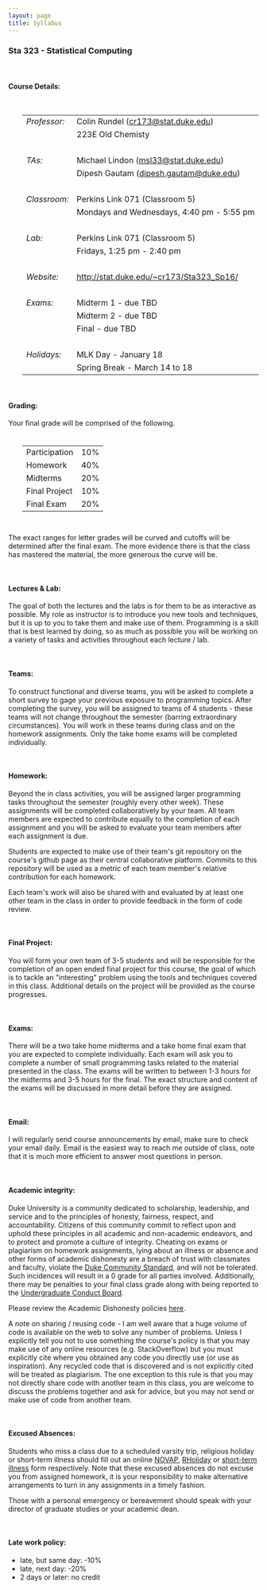 ```yaml
---
layout: page
title: Syllabus
---
```


### Sta 323 - Statistical Computing

<br/>

#### Course Details:

<div style="padding-left:2em;padding-top:1em;">
<table style="width:500px;">
<tr> <td style="font-style: italic;"> Professor: </td> <td> Colin Rundel (<a href="mailto:cr173@stat.duke.edu">cr173@stat.duke.edu</a>) </td> </tr>
<tr> <td style="font-style: italic;">            </td> <td> 223E Old Chemisty                         </td> </tr>
<tr> <td style="font-style: italic;">            </td> <td> <br/>                                     </td> </tr>
<tr> <td style="font-style: italic;"> TAs:       </td> <td> Michael Lindon (<a href="mailto:msl33@stat.duke.edu">msl33@stat.duke.edu</a>) </td> </tr>
<tr> <td style="font-style: italic;">            </td> <td> Dipesh Gautam (<a href="mailto:dipesh.gautam@duke.edu">dipesh.gautam@duke.edu</a>) </td> </tr>
<tr> <td style="font-style: italic;">            </td> <td> <br/>                                     </td> </tr>
<tr> <td style="font-style: italic;"> Classroom: </td> <td> Perkins Link 071 (Classroom 5)            </td> </tr>
<tr> <td style="font-style: italic;">            </td> <td> Mondays and Wednesdays, 4:40 pm - 5:55 pm </td> </tr>
<tr> <td style="font-style: italic;">            </td> <td> <br/>                                     </td> </tr>
<tr> <td style="font-style: italic;"> Lab:       </td> <td> Perkins Link 071 (Classroom 5)            </td> </tr>
<tr> <td style="font-style: italic;">            </td> <td> Fridays, 1:25 pm - 2:40 pm                </td> </tr>
<tr> <td style="font-style: italic;">            </td> <td> <br/>                                    </td> </tr>
<tr> <td style="font-style: italic;"> Website:   </td> <td> <a href="http://stat.duke.edu/~cr173/Sta323_Sp16/">http://stat.duke.edu/~cr173/Sta323_Sp16/</a>  </td> </tr>
<tr> <td style="font-style: italic;">            </td> <td> <br/>                                     </td> </tr>
<tr> <td style="font-style: italic;"> Exams:     </td> <td> Midterm 1 - due TBD                       </td> </tr>
<tr> <td style="font-style: italic;">            </td> <td> Midterm 2 - due TBD                       </td> </tr>
<tr> <td style="font-style: italic;">            </td> <td> Final - due TBD                           </td> </tr>
<tr> <td style="font-style: italic;">            </td> <td> <br/>                                     </td> </tr>
<tr> <td style="font-style: italic;"> Holidays:  </td> <td> MLK Day - January 18                      </td> </tr>
<tr> <td style="font-style: italic;">            </td> <td> Spring Break - March 14 to 18             </td> </tr>
</table>
</div>

<br/>

#### Grading:

Your final grade will be comprised of the following. 

<div style="padding-left:2em;padding-top:0.5em;padding-bottom:1em;">
<table style="width:300px;">
<tr> <td>Participation  </td> <td> 10% </td> </tr>
<tr> <td>Homework       </td> <td> 40% </td> </tr>
<tr> <td>Midterms       </td> <td> 20% </td> </tr>
<tr> <td>Final Project  </td> <td> 10% </td> </tr>
<tr> <td>Final Exam     </td> <td> 20% </td> </tr>
</table>
</div>

The exact ranges for letter grades will be curved and cutoffs will be determined after the final exam. The more evidence there is that the class has mastered the material, the more generous the curve will be. 

<br/>

#### Lectures & Lab:

The goal of both the lectures and the labs is for them to be as interactive as possible. My role as instructor is to introduce you new tools and techniques, but it is up to you to take them and make use of them. Programming is a skill that is best learned by doing, so as much as possible you will be working on a variety of tasks and activities throughout each lecture / lab.

<br/>

#### Teams:

To construct functional and diverse teams, you will be asked to complete a short survey to gage your previous exposure to programming topics. After completing the survey, you will be assigned to teams of 4 students - these teams will not change throughout the semester (barring extraordinary circumstances). You will work in these teams during class and on the homework assignments. Only the take home exams will be completed individually.

<br/>

#### Homework:

Beyond the in class activities, you will be assigned larger programming tasks throughout the semester (roughly every other week). These assignments will be completed collaboratively by your team. All team members are expected to contribute equally to the completion of each assignment and you will be asked to evaluate your team members after each assignment is due.

Students are expected to make use of their team's git repository on the course's github page as their central collaborative platform. Commits to this repository will be used as a metric of each team member's relative contribution for each homework.

Each team's work will also be shared with and evaluated by at least one other team in the class in order to provide feedback in the form of code review. 

<br/>

#### Final Project:

You will form your own team of 3-5 students and will be responsible for the completion of an open ended final project for this course, the goal of which is to tackle an "interesting" problem using the tools and techniques covered in this class. Additional details on the project will be provided as the course progresses.

<br/>

#### Exams:

There will be a two take home midterms and a take home final exam that you are expected to complete individually. Each exam will ask you to complete a number of small programming tasks related to the material presented in the class. The exams will be written to between 1-3 hours for the midterms and 3-5 hours for the final. The exact structure and content of the exams will be discussed in more detail before they are assigned.

<br/>

#### Email:

I will regularly send course announcements by email, make sure to check your email daily. Email is the easiest way to reach me outside of class, note that it is much more efficient to answer most questions in person.

<br/>

#### Academic integrity:

Duke University is a community dedicated to scholarship, leadership, and service and to the principles of honesty, fairness, respect, and accountability. Citizens of this community commit to reflect upon and uphold these principles in all academic and non-academic endeavors, and to protect and promote a culture of integrity. Cheating on exams or plagiarism on homework assignments, lying about an illness or absence and other forms of academic dishonesty are a breach of trust with classmates and faculty, violate the <a href="http://www.studentaffairs.duke.edu/conduct/resources/dcs">Duke Community Standard</a>, and will not be tolerated. Such incidences will result in a 0 grade for all parties involved.  Additionally, there may be penalties to your final class grade along with being reported to the <a href="http://www.studentaffairs.duke.edu/conduct/about/ucbhearings">Undergraduate Conduct Board</a>.

Please review the Academic Dishonesty policies <a href="http://www.studentaffairs.duke.edu/conduct/resources/academicdishonesty">here</a>. 

A note on sharing / reusing code - I am well aware that a huge volume of code is available on the web to solve any number of problems. Unless I explicitly tell you not to use something the course's policy is that you may make use of any online resources (e.g. StackOverflow) but you must explicitly cite where you obtained any code you directly use (or use as inspiration). Any recycled code that is discovered and is not explicitly cited will be treated as plagiarism. The one exception to this rule is that you may not directly share code with another team in this class, you are welcome to discuss the problems together and ask for advice, but you may not send or make use of code from another team.

<br/>

#### Excused Absences:

Students who miss a class due to a scheduled varsity trip, religious holiday or short-term illness should fill out an online <a href="http://trinity.duke.edu/academic-requirements?p=notification-of-varsity-athletic-participation-novap">NOVAP</a>, <a href="http://trinity.duke.edu/academic-requirements?p=religious-observance">RHoliday</a> or <a href="http://trinity.duke.edu/academic-requirements?p=policy-short-term-illness-notification">short-term illness</a> form respectively. Note that these excused absences do not excuse you from assigned homework, it is your responsibility to make alternative arrangements to turn in any assignments in a timely fashion.

Those with a personal emergency or bereavement should speak with your director of graduate studies or your academic dean.

<br/>

#### Late work policy:

* late, but same day: -10%
* late, next day:  -20%
* 2 days or later: no credit
